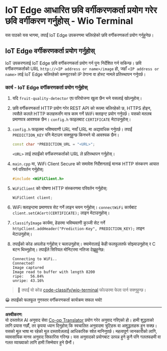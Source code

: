<!--
CO_OP_TRANSLATOR_METADATA:
{
  "original_hash": "48ac21ec80329c930db7b84bd6b592ec",
  "translation_date": "2025-08-27T10:43:40+00:00",
  "source_file": "4-manufacturing/lessons/3-run-fruit-detector-edge/wio-terminal.md",
  "language_code": "ne"
}
-->
# IoT Edge आधारित छवि वर्गीकरणकर्ता प्रयोग गरेर छवि वर्गीकरण गर्नुहोस् - Wio Terminal

यस पाठको यस भागमा, तपाईं IoT Edge उपकरणमा चलिरहेको छवि वर्गीकरणकर्ता प्रयोग गर्नुहुनेछ।

## IoT Edge वर्गीकरणकर्ता प्रयोग गर्नुहोस्

IoT उपकरणलाई IoT Edge छवि वर्गीकरणकर्ता प्रयोग गर्न पुनः निर्देशित गर्न सकिन्छ। छवि वर्गीकरणकर्ताको URL `http://<IP address or name>/image` हो, जहाँ `<IP address or name>` लाई IoT Edge चलिरहेको कम्प्युटरको IP ठेगाना वा होस्ट नामले प्रतिस्थापन गर्नुपर्छ।

### कार्य - IoT Edge वर्गीकरणकर्ता प्रयोग गर्नुहोस्

1. यदि `fruit-quality-detector` एप परियोजना खुला छैन भने यसलाई खोल्नुहोस्।

1. छवि वर्गीकरणकर्ता HTTP प्रयोग गरेर REST API को रूपमा चलिरहेको छ, HTTPS होइन, त्यसैले कलले HTTP कलहरूसँग मात्र काम गर्ने WiFi क्लाइन्ट प्रयोग गर्नुपर्छ। यसको मतलब प्रमाणपत्र आवश्यक छैन। `config.h` फाइलबाट `CERTIFICATE` मेटाउनुहोस्।

1. `config.h` फाइलमा भविष्यवाणी URL नयाँ URL मा अद्यावधिक गर्नुपर्छ। तपाईं `PREDICTION_KEY` पनि मेटाउन सक्नुहुन्छ किनभने यो आवश्यक छैन।

    ```cpp
    const char *PREDICTION_URL = "<URL>";
    ```

    `<URL>` लाई तपाईंको वर्गीकरणकर्ताको URL ले प्रतिस्थापन गर्नुहोस्।

1. `main.cpp` मा, WiFi Client Secure को समावेश निर्देशनलाई मानक HTTP संस्करण आयात गर्न परिवर्तन गर्नुहोस्:

    ```cpp
    #include <WiFiClient.h>
    ```

1. `WiFiClient` को घोषणा HTTP संस्करणमा परिवर्तन गर्नुहोस्:

    ```cpp
    WiFiClient client;
    ```

1. WiFi क्लाइन्टमा प्रमाणपत्र सेट गर्ने लाइन चयन गर्नुहोस्। `connectWiFi` कार्यबाट `client.setCACert(CERTIFICATE);` लाइन मेटाउनुहोस्।

1. `classifyImage` कार्यमा, हेडरमा भविष्यवाणी कुञ्जी सेट गर्ने `httpClient.addHeader("Prediction-Key", PREDICTION_KEY);` लाइन मेटाउनुहोस्।

1. तपाईंको कोड अपलोड गर्नुहोस् र चलाउनुहोस्। क्यामेरालाई केही फलफूलतर्फ सोझ्याउनुहोस् र C बटन थिच्नुहोस्। तपाईंले सिरियल मोनिटरमा नतिजा देख्नुहुनेछ:

    ```output
    Connecting to WiFi..
    Connected!
    Image captured
    Image read to buffer with length 8200
    ripe:   56.84%
    unripe: 43.16%
    ```

> 💁 तपाईं यो कोड [code-classify/wio-terminal](../../../../../4-manufacturing/lessons/3-run-fruit-detector-edge/code-classify/wio-terminal) फोल्डरमा फेला पार्न सक्नुहुन्छ।

😀 तपाईंको फलफूल गुणस्तर वर्गीकरणकर्ता कार्यक्रम सफल भयो!

---

**अस्वीकरण**:  
यो दस्तावेज़ AI अनुवाद सेवा [Co-op Translator](https://github.com/Azure/co-op-translator) प्रयोग गरेर अनुवाद गरिएको हो। हामी शुद्धताको लागि प्रयास गर्छौं, तर कृपया ध्यान दिनुहोस् कि स्वचालित अनुवादमा त्रुटिहरू वा अशुद्धताहरू हुन सक्छ। यसको मूल भाषा मा रहेको मूल दस्तावेज़लाई आधिकारिक स्रोत मानिनुपर्छ। महत्वपूर्ण जानकारीको लागि, व्यावसायिक मानव अनुवाद सिफारिस गरिन्छ। यस अनुवादको प्रयोगबाट उत्पन्न हुने कुनै पनि गलतफहमी वा गलत व्याख्याको लागि हामी जिम्मेवार हुने छैनौं।